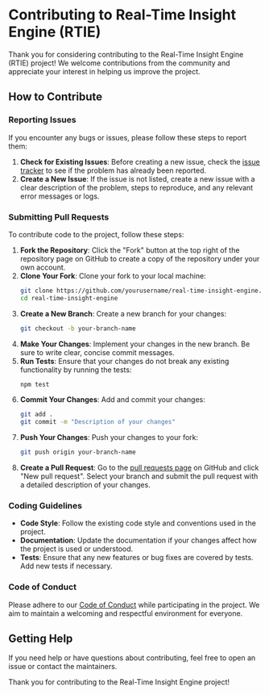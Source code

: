 # Contributing to Real-Time Insight Engine (RTIE)

Thank you for considering contributing to the Real-Time Insight Engine (RTIE) project! We welcome contributions from the community and appreciate your interest in helping us improve the project.

## How to Contribute

### Reporting Issues

If you encounter any bugs or issues, please follow these steps to report them:

1. **Check for Existing Issues**: Before creating a new issue, check the [issue tracker](https://github.com/yourusername/real-time-insight-engine/issues) to see if the problem has already been reported.
2. **Create a New Issue**: If the issue is not listed, create a new issue with a clear description of the problem, steps to reproduce, and any relevant error messages or logs.

### Submitting Pull Requests

To contribute code to the project, follow these steps:

1. **Fork the Repository**: Click the "Fork" button at the top right of the repository page on GitHub to create a copy of the repository under your own account.
2. **Clone Your Fork**: Clone your fork to your local machine:
    ```bash
    git clone https://github.com/yourusername/real-time-insight-engine.git
    cd real-time-insight-engine
    ```
3. **Create a New Branch**: Create a new branch for your changes:
    ```bash
    git checkout -b your-branch-name
    ```
4. **Make Your Changes**: Implement your changes in the new branch. Be sure to write clear, concise commit messages.
5. **Run Tests**: Ensure that your changes do not break any existing functionality by running the tests:
    ```bash
    npm test
    ```
6. **Commit Your Changes**: Add and commit your changes:
    ```bash
    git add .
    git commit -m "Description of your changes"
    ```
7. **Push Your Changes**: Push your changes to your fork:
    ```bash
    git push origin your-branch-name
    ```
8. **Create a Pull Request**: Go to the [pull requests page](https://github.com/yourusername/real-time-insight-engine/pulls) on GitHub and click "New pull request". Select your branch and submit the pull request with a detailed description of your changes.

### Coding Guidelines

- **Code Style**: Follow the existing code style and conventions used in the project.
- **Documentation**: Update the documentation if your changes affect how the project is used or understood.
- **Tests**: Ensure that any new features or bug fixes are covered by tests. Add new tests if necessary.

### Code of Conduct

Please adhere to our [Code of Conduct](CODE_OF_CONDUCT.md) while participating in the project. We aim to maintain a welcoming and respectful environment for everyone.

## Getting Help

If you need help or have questions about contributing, feel free to open an issue or contact the maintainers.

Thank you for contributing to the Real-Time Insight Engine project!

